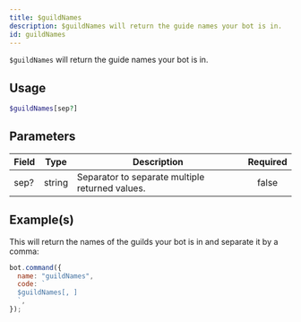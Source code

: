 ```yaml
---
title: $guildNames
description: $guildNames will return the guide names your bot is in.
id: guildNames
---
```


`$guildNames` will return the guide names your bot is in.

## Usage

```php
$guildNames[sep?]
```

## Parameters

| Field | Type   | Description                                     | Required |
| ----- | ------ | ----------------------------------------------- | :------: |
| sep?  | string | Separator to separate multiple returned values. |  false   |

## Example(s)

This will return the names of the guilds your bot is in and separate it by a comma:

```javascript
bot.command({
  name: "guildNames",
  code: `
  $guildNames[, ]
  `,
});
```
